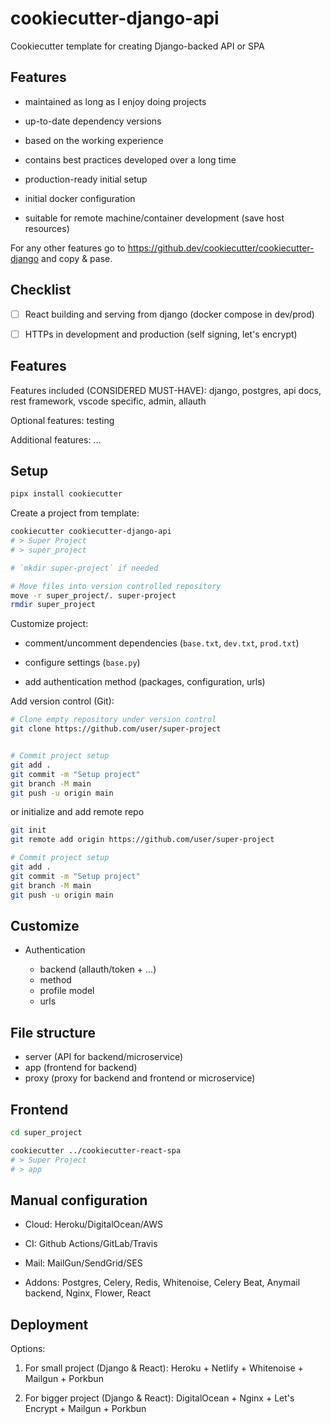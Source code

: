 # cookiecutter-django-api

Cookiecutter template for creating Django-backed API or SPA

## Features

- maintained as long as I enjoy doing projects

- up-to-date dependency versions

- based on the working experience

- contains best practices developed over a long time

- production-ready initial setup

- initial docker configuration

- suitable for remote machine/container development (save host resources)

For any other features go to https://github.dev/cookiecutter/cookiecutter-django
and copy & pase.

## Checklist

- [ ] React building and serving from django (docker compose in dev/prod)

- [ ] HTTPs in development and production (self signing, let's encrypt)

## Features

Features included (CONSIDERED MUST-HAVE): django, postgres, api docs, rest
framework, vscode specific, admin, allauth

Optional features: testing

Additional features: ...

## Setup

```sh
pipx install cookiecutter
```

Create a project from template:

```sh
cookiecutter cookiecutter-django-api
# > Super Project
# > super_project

# `mkdir super-project` if needed

# Move files into version controlled repository
move -r super_project/. super-project
rmdir super_project
```

Customize project:

- comment/uncomment dependencies (`base.txt`, `dev.txt`, `prod.txt`)

- configure settings (`base.py`)

- add authentication method (packages, configuration, urls)

Add version control (Git):

```sh
# Clone empty repository under version control
git clone https://github.com/user/super-project


# Commit project setup
git add .
git commit -m "Setup project"
git branch -M main
git push -u origin main
```

or initialize and add remote repo

```sh
git init
git remote add origin https://github.com/user/super-project

# Commit project setup
git add .
git commit -m "Setup project"
git branch -M main
git push -u origin main
```

## Customize

- Authentication

  - backend (allauth/token + ...)
  - method
  - profile model
  - urls

## File structure

- server (API for backend/microservice)
- app (frontend for backend)
- proxy (proxy for backend and frontend or microservice)

## Frontend

```sh
cd super_project

cookiecutter ../cookiecutter-react-spa
# > Super Project
# > app
```

## Manual configuration

- Cloud: Heroku/DigitalOcean/AWS

- CI: Github Actions/GitLab/Travis

- Mail: MailGun/SendGrid/SES

- Addons: Postgres, Celery, Redis, Whitenoise, Celery Beat, Anymail backend,
  Nginx, Flower, React

## Deployment

Options:

1. For small project (Django & React): Heroku + Netlify + Whitenoise + Mailgun +
   Porkbun

2. For bigger project (Django & React): DigitalOcean + Nginx + Let's Encrypt +
   Mailgun + Porkbun
